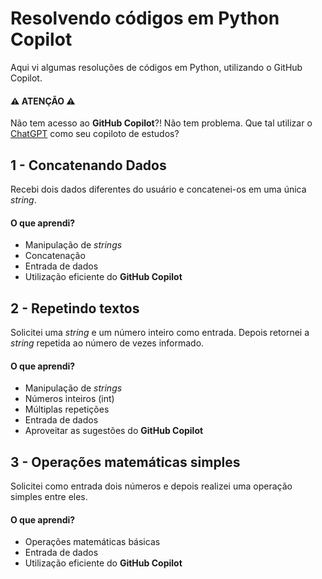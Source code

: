 # Resolvendo códigos em Python Copilot
Aqui vi algumas resoluções de códigos em Python, utilizando o GitHub Copilot.

#### :warning: ATENÇÃO :warning:
Não tem acesso ao **GitHub Copilot**?! Não tem problema. Que tal utilizar o [ChatGPT](https://chatgpt.com/) como seu copiloto de estudos?

## 1 - Concatenando Dados
Recebi dois dados diferentes do usuário e concatenei-os em uma única _string_.

#### O que aprendi?

 - Manipulação de _strings_
 - Concatenação
 - Entrada de dados
 - Utilização eficiente do **GitHub Copilot**

## 2 - Repetindo textos
Solicitei uma *string* e um número inteiro como entrada. Depois retornei a *string* repetida ao número de vezes informado.

#### O que aprendi? 
 - Manipulação de _strings_
 - Números inteiros (int)
 - Múltiplas repetições
 - Entrada de dados
 - Aproveitar as sugestões do **GitHub Copilot**

 ## 3 - Operações matemáticas simples
Solicitei como entrada dois números e depois realizei uma operação simples entre eles.

#### O que aprendi?
 - Operações matemáticas básicas
 - Entrada de dados
 - Utilização eficiente do **GitHub Copilot**